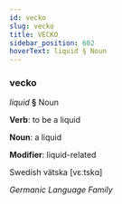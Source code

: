 ```yaml
---
id: vecko
slug: vecko
title: VECKO
sidebar_position: 602
hoverText: liquid § Noun
---
```


### vecko

*liquid* **§** Noun

**Verb**: to be a liquid

**Noun**: a liquid

**Modifier**: liquid-related

Swedish vätska [vɛːtskɑ]

*Germanic Language Family*